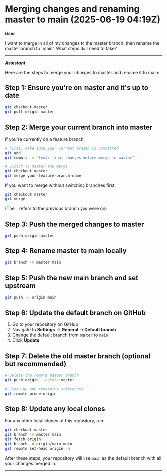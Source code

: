 <!-- Generated by SpecStory -->

# Merging changes and renaming master to main (2025-06-19 04:19Z)

_**User**_

I want to merge in all of my changes to the master branch. then rename the master branch to 'main'. What steps do I need to take?

---

_**Assistant**_

Here are the steps to merge your changes to master and rename it to main:

## Step 1: Ensure you're on master and it's up to date
```bash
git checkout master
git pull origin master
```

## Step 2: Merge your current branch into master
If you're currently on a feature branch:
```bash
# First, make sure your current branch is committed
git add .
git commit -m "feat: final changes before merge to master"

# Switch to master and merge
git checkout master
git merge your-feature-branch-name
```

If you want to merge without switching branches first:
```bash
git checkout master
git merge -
```
(The `-` refers to the previous branch you were on)

## Step 3: Push the merged changes to master
```bash
git push origin master
```

## Step 4: Rename master to main locally
```bash
git branch -m master main
```

## Step 5: Push the new main branch and set upstream
```bash
git push -u origin main
```

## Step 6: Update the default branch on GitHub
1. Go to your repository on GitHub
2. Navigate to **Settings** → **General** → **Default branch**
3. Change the default branch from `master` to `main`
4. Click **Update**

## Step 7: Delete the old master branch (optional but recommended)
```bash
# Delete the remote master branch
git push origin --delete master

# Clean up any remaining references
git remote prune origin
```

## Step 8: Update any local clones
For any other local clones of this repository, run:
```bash
git checkout master
git branch -m master main
git fetch origin
git branch -u origin/main main
git remote set-head origin -a
```

After these steps, your repository will use `main` as the default branch with all your changes merged in.

---

